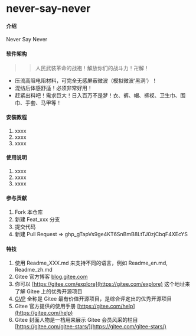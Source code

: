 # never-say-never

#### 介绍
Never Say Never

#### 软件架构
>> 人民武装革命的战袍！解放你们的战斗力！卍解！
* 压流高阻电阻材料，可完全无感屏蔽微波（模拟微波‘黑洞’）！
* 混纺后体感舒适！必须非常好用！
* 赶紧出料吧！需求巨大！日入百万不是梦！衣、裤、帽、裤衩、卫生巾、围巾、手套、马甲等！

#### 安装教程

1.  xxxx
2.  xxxx
3.  xxxx

#### 使用说明

1.  xxxx
2.  xxxx
3.  xxxx

#### 参与贡献

1.  Fork 本仓库
2.  新建 Feat_xxx 分支
3.  提交代码
4.  新建 Pull Request => 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


#### 特技

1.  使用 Readme\_XXX.md 来支持不同的语言，例如 Readme\_en.md, Readme\_zh.md
2.  Gitee 官方博客 [blog.gitee.com](https://blog.gitee.com)
3.  你可以 [https://gitee.com/explore](https://gitee.com/explore) 这个地址来了解 Gitee 上的优秀开源项目
4.  [GVP](https://gitee.com/gvp) 全称是 Gitee 最有价值开源项目，是综合评定出的优秀开源项目
5.  Gitee 官方提供的使用手册 [https://gitee.com/help](https://gitee.com/help)
6.  Gitee 封面人物是一档用来展示 Gitee 会员风采的栏目 [https://gitee.com/gitee-stars/](https://gitee.com/gitee-stars/)
